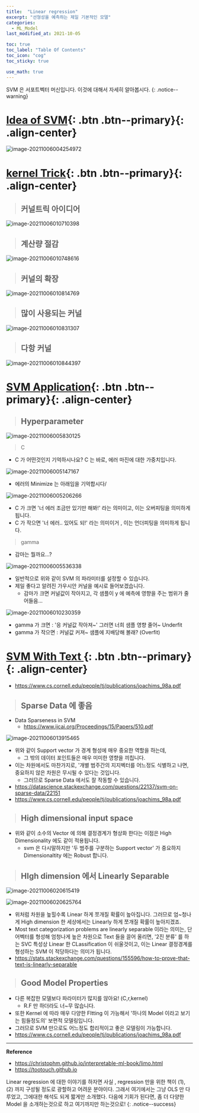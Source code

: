 ```yaml
---
title:  "Linear regression"
excerpt: "선형성을 예측하는 제일 기본적인 모델"
categories:
  - ML_Model
last_modified_at: 2021-10-05

toc: true
toc_label: "Table Of Contents"
toc_icon: "cog"
toc_sticky: true

use_math: true
---
```


 SVM 은 서포트벡터 머신입니다. 이것에 대해서 자세히 알아봅시다.
{: .notice--warning}

# [Idea of SVM](#link){: .btn .btn--primary}{: .align-center}

![image-20211006004254972](C:\Users\goran\Desktop\Documents\Typora_image\image-20211006004254972.png)

# [kernel Trick](#link){: .btn .btn--primary}{: .align-center}

> ## 커널트릭 아이디어

![image-20211006010710398](C:\Users\goran\Desktop\Documents\Typora_image\image-20211006010710398.png)

> ## 계산량 절감

![image-20211006010748616](C:\Users\goran\Desktop\Documents\Typora_image\image-20211006010748616.png)

> ## 커널의 확장

![image-20211006010814769](C:\Users\goran\Desktop\Documents\Typora_image\image-20211006010814769.png)

> ## 많이 사용되는 커널

![image-20211006010831307](C:\Users\goran\Desktop\Documents\Typora_image\image-20211006010831307.png)

> ## 다항 커널

![image-20211006010844397](C:\Users\goran\Desktop\Documents\Typora_image\image-20211006010844397.png)



# [SVM Application](#link){: .btn .btn--primary}{: .align-center}

> ## Hyperparameter

![image-20211006005830125](C:\Users\goran\Desktop\Documents\Typora_image\image-20211006005830125.png)

> C 

- C 가 어떤것인지 기억하시나요? C 는 바로, 에러 마진에 대한 가중치입니다.

![image-20211006005147167](C:\Users\goran\Desktop\Documents\Typora_image\image-20211006005147167.png)

- 에러의 Minimize 는 아래임을 기억합시다/

![image-20211006005206266](C:\Users\goran\Desktop\Documents\Typora_image\image-20211006005206266.png)

- C 가 크면 '너 에러 조금만 있기만 해봐!' 라는 의미이고, 이는 오버피팅을 의미하게 됩니다. 
- C 가 작으면 '너 에러.. 있어도 되!' 라는 의미이거 , 이는 언더피팅을 의미하게 됩니다. 

> gamma 

- 감마는 뭘까요...?

![image-20211006005536338](C:\Users\goran\Desktop\Documents\Typora_image\image-20211006005536338.png)

- 일반적으로 위와 같이 SVM 의 파라미터를 설정할 수 있습니다.
- 제일 좋다고 알려진 가우시안 커널을 예시로 들어보겠습니다.
  - 감마가 크면 커널값이 작아지고, 각 샘플이 y 에 예측에 영향을 주는 범위가 줄어들음...

![image-20211006010230359](C:\Users\goran\Desktop\Documents\Typora_image\image-20211006010230359.png)

- gamma 가 크면 : '응 커널값 작아져~' 그러면 너희 샘플 영향 줄어~ Underfit
- gamma 가 작으면 : 커널값 커져~ 샘플에 지배당해 볼래? (Overfit)



# [SVM With Text ](#link){: .btn .btn--primary}{: .align-center}

- https://www.cs.cornell.edu/people/tj/publications/joachims_98a.pdf

> ## Sparse Data 에 좋음

- Data Sparseness in SVM
  - https://www.ijcai.org/Proceedings/15/Papers/510.pdf

![image-20211006013915465](C:\Users\goran\Desktop\Documents\Typora_image\image-20211006013915465.png)

- 위와 같이 Support vector 가 경계 형성에 매우 중요한 역할을 하는데, 
  - 그 밖의 데이터 포인트들은 매우 미미한 영향을 끼칩니다. 
- 이는 차원에서도 마찬가지로, '개별 범주간의 지지벡터를 어느정도 식별하고 나면, 중요하지 않은 차원은 무시될 수 있다는 것입니다.
  - 그러므로 Sparse Data 에서도 잘 작동할 수 있습니다.
- https://datascience.stackexchange.com/questions/22137/svm-on-sparse-data/22151
- https://www.cs.cornell.edu/people/tj/publications/joachims_98a.pdf

> ## High dimensional input space

- 위와 같이 소수의 Vector 에 의해 결정경계가 형상화 한다는 이점은 High Dimensionality 에도 같이 적용됩니다.
  - svm 은 다시말하지만 '두 범주를 구분하는 Support vector' 가 중요하지 Dimensionaltity 에는 Robust 합니다.

> ## HIgh dimension 에서 Linearly Separable

![image-20211006020615419](C:\Users\goran\Desktop\Documents\Typora_image\image-20211006020615419.png)

![image-20211006020625764](C:\Users\goran\Desktop\Documents\Typora_image\image-20211006020625764.png)

- 위처럼 차원을 높힐수록 Linear 하게 쪼개질 확률이 높아집니다. 그러므로 엄~청나게 High dimension 한 세상에서는 Linearly 하게 쪼개질 확률이 높아지겠죠. 
- Most text categorization problems are linearly separable 이라는 의미는, 단어벡터를 형성해 엄청나게 높은 차원으로 Text 들을 끌어 올리면, '2진 분류' 를 하는 SVC 특성상 Linear 한 CLassification 이 쉬울것이고, 이는 Linear 결정경계를 형성하는 SVM 이 적당하다는 의미가 됩니다.
- https://stats.stackexchange.com/questions/155596/how-to-prove-that-text-is-linearly-separable

> ## Good Model Properties

- 다른 복잡한 모델보다 파라미터가 많지를 않아요! (C,r,kernel)
  - R.F 만 하더라도 너~무 많습니다.
- 또한 Kernel 에 따라 매우 다양한 FItting 이 가능해서 '하나의 Model 이라고 보기는 힘들정도의' 보편적 모델링입니다. 
- 그러므로 SVM 만으로도 어느정도 합리적이고 좋은 모델링이 가능합니다.
- https://www.cs.cornell.edu/people/tj/publications/joachims_98a.pdf







---

**Reference**

- <https://christophm.github.io/interpretable-ml-book/limo.html>
- <https://tootouch.github.io>

 Linear regression 에 대한 이야기를 하자면 사실 , regression 만을 위한 책이 (1), (2) 까지 구성될 정도로 광할하고 어려운 분야이다. 그래서 여기에서는 그냥 OLS 만 다루었고, 그에대한 해석도 되게 짧게만 소개했다. 다음에 기회가 된다면, 좀 더 다양한 Model 을 소개하는것으로 하고 여기까지만 하는것으로!
{: .notice--success}

